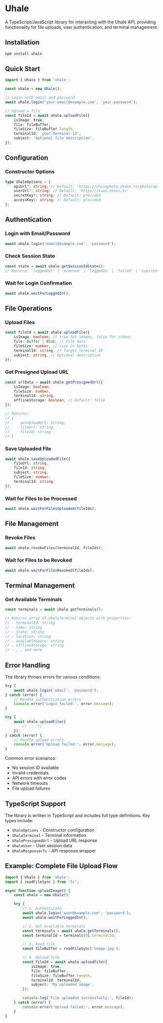 # Uhale

A TypeScript/JavaScript library for interacting with the Uhale API, providing functionality for file uploads, user authentication, and terminal management.

## Installation

```bash
npm install uhale
```

## Quick Start

```typescript
import { Uhale } from 'uhale';

const uhale = new Uhale();

// Login with email and password
await uhale.login('your-email@example.com', 'your-password');

// Upload a file
const fileId = await uhale.uploadFile({
    isImage: true,
    file: fileBuffer,
    fileSize: fileBuffer.length,
    terminalId: 'your-terminal-id',
    subject: 'Optional file description',
});
```

## Configuration

### Constructor Options

```typescript
type UhaleOptions = {
    apiUrl?: string; // Default: 'https://whalephoto.zeasn.tv/photo/api/v1/web'
    userUrl?: string; // Default: 'https://saas.zeasn.tv'
    secretKey?: string; // Default: provided
    accessKey?: string; // Default: provided
};
```

## Authentication

### Login with Email/Password

```typescript
await uhale.login('email@example.com', 'password');
```

### Check Session State

```typescript
const state = await uhale.getSessionIdState();
// Returns: 'loggedOut' | 'scanned' | 'loggedIn' | 'failed' | 'expired' | 'unknown'
```

### Wait for Login Confirmation

```typescript
await uhale.waitForLoggedIn();
```

## File Operations

### Upload Files

```typescript
const fileId = await uhale.uploadFile({
    isImage: boolean, // true for images, false for videos
    file: Buffer | Blob, // File data
    fileSize: number, // Size in bytes
    terminalId: string, // Target terminal ID
    subject: string, // Optional description
});
```

### Get Presigned Upload URL

```typescript
const urlData = await uhale.getPresignedUrl({
    isImage: boolean,
    fileSize: number,
    terminalId: string,
    offlineStorage: boolean, // Default: false
});

// Returns:
// {
//     awsUploadUrl: string,
//     fileUrl: string,
//     fileId: string
// }
```

### Save Uploaded File

```typescript
await uhale.saveUploadedFile({
    fileUrl: string,
    fileId: string,
    subject: string,
    fileSize: number,
    terminalId: string,
});
```

### Wait for Files to be Processed

```typescript
await uhale.waitForFilesUploaded(fileIds);
```

## File Management

### Revoke Files

```typescript
await uhale.revokeFiles(terminalId, fileIds);
```

### Wait for Files to be Revoked

```typescript
await uhale.waitForFilesRevoked(fileIds);
```

## Terminal Management

### Get Available Terminals

```typescript
const terminals = await uhale.getTerminals();

// Returns array of UhaleTerminal objects with properties:
// - terminalId: string
// - name: string
// - state: string
// - location: string
// - availableSpace: string
// - offlineStorage: string
// - ... and more
```

## Error Handling

The library throws errors for various conditions:

```typescript
try {
    await uhale.login('email', 'password');
} catch (error) {
    // Handle authentication errors
    console.error('Login failed:', error.message);
}

try {
    await uhale.uploadFile({
        /* ... */
    });
} catch (error) {
    // Handle upload errors
    console.error('Upload failed:', error.message);
}
```

Common error scenarios:

-   No session ID available
-   Invalid credentials
-   API errors with error codes
-   Network timeouts
-   File upload failures

## TypeScript Support

The library is written in TypeScript and includes full type definitions. Key types include:

-   `UhaleOptions` - Constructor configuration
-   `UhaleTerminal` - Terminal information
-   `UhalePresignedUrl` - Upload URL response
-   `UhaleUser` - User session data
-   `UhaleResponse<T>` - API response wrapper

## Example: Complete File Upload Flow

```typescript
import { Uhale } from 'uhale';
import { readFileSync } from 'fs';

async function uploadImage() {
    const uhale = new Uhale();

    try {
        // 1. Authenticate
        await uhale.login('user@example.com', 'password');
        await uhale.waitForLoggedIn();

        // 2. Get available terminals
        const terminals = await uhale.getTerminals();
        const terminalId = terminals[0].terminalId;

        // 3. Read file
        const fileBuffer = readFileSync('image.jpg');

        // 4. Upload file
        const fileId = await uhale.uploadFile({
            isImage: true,
            file: fileBuffer,
            fileSize: fileBuffer.length,
            terminalId: terminalId,
            subject: 'My uploaded image',
        });

        console.log('File uploaded successfully:', fileId);
    } catch (error) {
        console.error('Upload failed:', error.message);
    }
}
```
